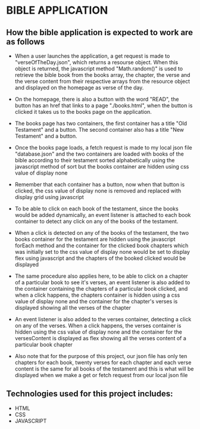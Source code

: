 # BIBLE APPLICATION

## How the bible application is expected to work are as follows

- When a user launches the application, a get request is made to "verseOfTheDay.json", which returns a resourse object. When this object is returned, the javascript method "Math.random()" is used to retrieve the bible book from the books array, the chapter, the verse and the verse content from their respective arrays from the resource object and displayed on the homepage as verse of the day.

* On the homepage, there is also a button with the word "READ", the button has an href that links to a page "./books.html", when the button is clicked it takes us to the books page on the application.

* The books page has two containers, the first container has a title "Old Testament" and a button. The second container also has a title "New Testament" and a button.

* Once the books page loads, a fetch request is made to my local json file "database.json" and the two containers are loaded with books of the bible according to their testament sorted alphabetically using the javascript method of sort but the books container are hidden using css value of display none

* Remember that each container has a button, now when that button is clicked, the css value of display none is removed and replaced with display grid using javascript

* To be able to click on each book of the testament, since the books would be added dynamically, an event listener is attached to each book container to detect any click on any of the books of the testament.

* When a click is detected on any of the books of the testament, the two books container for the testament are hidden using the javascript forEach method and the container for the clicked book chapters which was initially set to the css value of display none would be set to display flex using javascript and the chapters of the booked clicked would be displayed

* The same procedure also applies here, to be able to click on a chapter of a particular book to see it's verses, an event listener is also added to the container containing the chapters of a particular book clicked, and when a click happens, the chapters container is hidden using a css value of display none and the container for the chapter's verses is displayed showing all the verses of the chapter

* An event listener is also added to the verses container, detecting a click on any of the verses. When a click happens, the verses container is hidden using the css value of display none and the container for the versesContent is displayed as flex showing all the verses content of a particular book chapter

* Also note that for the purpose of this project, our json file has only ten chapters for each book, twenty verses for each chapter and each verse content is the same for all books of the testament and this is what will be displayed when we make a get or fetch request from our local json file

## Technologies used for this project includes:

- HTML
- CSS
- JAVASCRIPT
